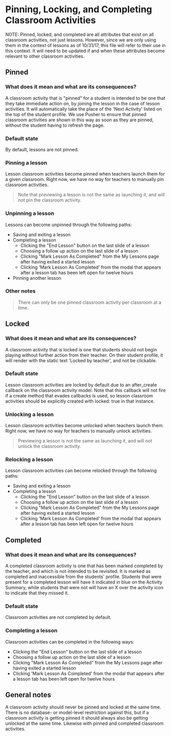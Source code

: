# Pinning, Locking, and Completing Classroom Activities

NOTE: Pinned, locked, and completed are all attributes that exist on all classroom activities, not just lessons. However, since we are only using them in the context of lessons as of 10/31/17, this file will refer to their use in this context. It will need to be updated if and when these attributes become relevant to other classroom activities.

## Pinned

### What does it mean and what are its consequences?
A classroom activity that is "pinned" for a student is intended to be one that they take immediate action on, by joining the lesson in the case of lesson activities. It will automatically take the place of the 'Next Activity' listed on the top of the student profile. We use Pusher to ensure that pinned classroom activities are shown in this way as soon as they are pinned, without the student having to refresh the page.

### Default state
By default, lessons are not pinned.

### Pinning a lesson
Lesson classroom activities become pinned when teachers launch them for a given classroom. Right now, we have no way for teachers to manually pin classroom activities.

> Note that previewing a lesson is not the same as launching it, and will not pin the classroom activity.

### Unpinning a lesson
Lessons can become unpinned through the following paths:

- Saving and exiting a lesson
- Completing a lesson
  - Clicking the "End Lesson" button on the last slide of a lesson
  - Choosing a follow up action on the last slide of a lesson
  - Clicking "Mark Lesson As Completed" from the My Lessons page after having exited a started lesson
  - Clicking 'Mark Lesson As Completed' from the modal that appears after a lesson tab has been left open for twelve hours
- Pinning another lesson


### Other notes
> There can only be one pinned classroom activity per classroom at a time.

## Locked

### What does it mean and what are its consequences?
A classroom activity that is locked is one that students should not begin playing without further action from their teacher. On their student profile, it will render with the static text 'Locked by teacher', and not be clickable.

### Default state
Lesson classroom activities are locked by default due to an after_create callback on the classroom activity model. Note that this callback will not fire if a create method that evades callbacks is used, so lesson classroom activities should be explicitly created with locked: true in that instance.

### Unlocking a lesson
Lesson classroom activities become unlocked when teachers launch them. Right now, we have no way for teachers to manually unlock activities.

> Previewing a lesson is not the same as launching it, and will not unlock the classroom activity.

### Relocking a lesson
Lesson classroom activities can become relocked through the following paths:

- Saving and exiting a lesson
- Completing a lesson
  - Clicking the "End Lesson" button on the last slide of a lesson
  - Choosing a follow up action on the last slide of a lesson
  - Clicking "Mark Lesson As Completed" from the My Lessons page after having exited a started lesson
  - Clicking 'Mark Lesson As Completed' from the modal that appears after a lesson tab has been left open for twelve hours

## Completed

### What does it mean and what are its consequences?
A completed classroom activity is one that has been marked completed by the teacher, and which is not intended to be revisited. It is marked as completed and inaccessible from the students' profile. Students that were present for a completed lesson will have it indicated in blue on the Activity Summary, while students that were not will have an X over the activity icon to indicate that they missed it.

### Default state
Classroom activities are not completed by default.

### Completing a lesson
Classroom activities can be completed in the following ways:
- Clicking the "End Lesson" button on the last slide of a lesson
- Choosing a follow up action on the last slide of a lesson
- Clicking "Mark Lesson As Completed" from the My Lessons page after having exited a started lesson
- Clicking 'Mark Lesson As Completed' from the modal that appears after a lesson tab has been left open for twelve hours

## General notes

A classroom activity should never be pinned and locked at the same time. There is no database- or model-level restriction against this, but if a classroom activity is getting pinned it should always also be getting unlocked at the same time. Likewise with pinned and completed classroom activities.
